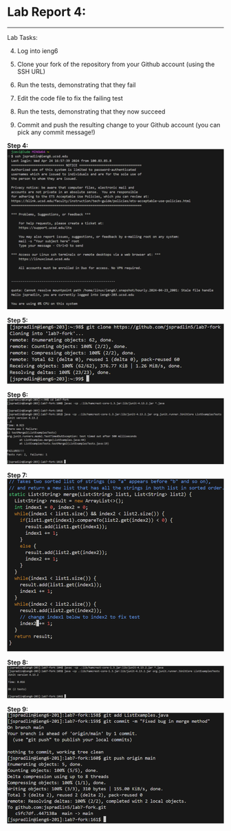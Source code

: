 # **Lab Report 4:**
---
Lab Tasks:

4. Log into ieng6
   
5. Clone your fork of the repository from your Github account (using the SSH URL)
   
6. Run the tests, demonstrating that they fail
   
7. Edit the code file to fix the failing test
    
8. Run the tests, demonstrating that they now succeed
    
9. Commit and push the resulting change to your Github account (you can pick any commit message!)
    

**Step 4:**
![Image](ieng6_login.png)


**Step 5:**
![Image](clone_fork.png)


**Step 6:**
![Image](test_fail123.png)


**Step 7:**
![Image](vim_editing.png)


**Step 8:**
![Image](test_pass123.png)


**Step 9:**
![Image](git_commit.png)
